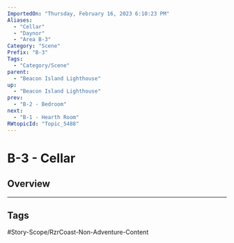 ```yaml
---
ImportedOn: "Thursday, February 16, 2023 6:10:23 PM"
Aliases:
  - "Cellar"
  - "Daynor"
  - "Area B-3"
Category: "Scene"
Prefix: "B-3"
Tags:
  - "Category/Scene"
parent:
  - "Beacon Island Lighthouse"
up:
  - "Beacon Island Lighthouse"
prev:
  - "B-2 - Bedroom"
next:
  - "B-1 - Hearth Room"
RWtopicId: "Topic_5488"
---
```

# B-3 - Cellar
## Overview

---
## Tags
#Story-Scope/RzrCoast-Non-Adventure-Content

